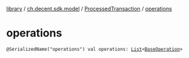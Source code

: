 [library](../../index.md) / [ch.decent.sdk.model](../index.md) / [ProcessedTransaction](index.md) / [operations](./operations.md)

# operations

`@SerializedName("operations") val operations: `[`List`](https://kotlinlang.org/api/latest/jvm/stdlib/kotlin.collections/-list/index.html)`<`[`BaseOperation`](../../ch.decent.sdk.model.operation/-base-operation/index.md)`>`